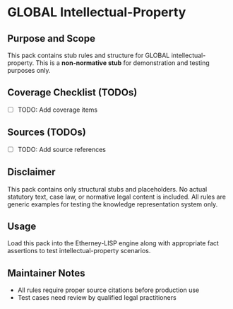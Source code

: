 # GLOBAL Intellectual-Property

## Purpose and Scope

This pack contains stub rules and structure for GLOBAL intellectual-property. This is a **non-normative stub** for demonstration and testing purposes only.

## Coverage Checklist (TODOs)

- [ ] TODO: Add coverage items

## Sources (TODOs)

- [ ] TODO: Add source references

## Disclaimer

This pack contains only structural stubs and placeholders. No actual statutory text, case law, or normative legal content is included. All rules are generic examples for testing the knowledge representation system only.

## Usage

Load this pack into the Etherney-LISP engine along with appropriate fact assertions to test intellectual-property scenarios.

## Maintainer Notes

- All rules require proper source citations before production use
- Test cases need review by qualified legal practitioners
